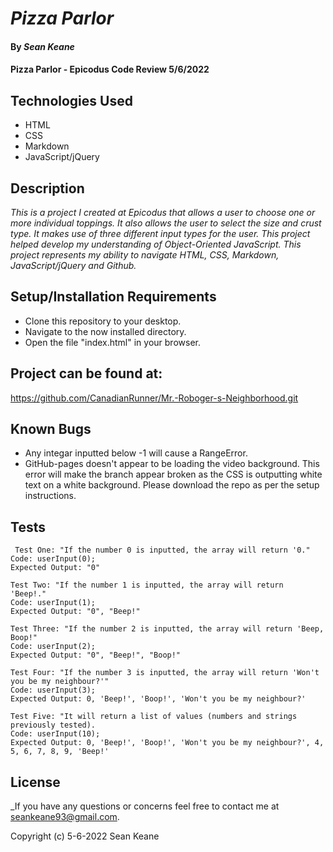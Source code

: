 # _Pizza Parlor_

#### By _**Sean Keane**_

#### Pizza Parlor - Epicodus Code Review 5/6/2022

## Technologies Used

* HTML
* CSS
* Markdown
* JavaScript/jQuery

## Description
_This is a project I created at Epicodus that allows a user to choose one or more individual toppings.  It also allows the user to select the size and crust type. It makes use of three different input types for the user. This project helped develop my understanding of Object-Oriented JavaScript.   This project represents my ability to navigate HTML, CSS, Markdown, JavaScript/jQuery and Github._

## Setup/Installation Requirements

* Clone this repository to your desktop.
* Navigate to the now installed directory.
* Open the file "index.html" in your browser.

## Project can be found at:
https://github.com/CanadianRunner/Mr.-Roboger-s-Neighborhood.git

## Known Bugs

* Any integar inputted below -1 will cause a RangeError.
* GitHub-pages doesn't appear to be loading the video background.  This error will make the branch appear broken as the CSS is outputting white text on a white background.  Please download the repo as per the setup instructions.

## Tests

```
 Test One: "If the number 0 is inputted, the array will return '0."
Code: userInput(0);
Expected Output: "0" 
```
```
Test Two: "If the number 1 is inputted, the array will return  'Beep!."
Code: userInput(1);
Expected Output: "0", "Beep!"
```
```
Test Three: "If the number 2 is inputted, the array will return 'Beep, Boop!"
Code: userInput(2);
Expected Output: "0", "Beep!", "Boop!"
```
```
Test Four: "If the number 3 is inputted, the array will return 'Won't you be my neighbour?'"
Code: userInput(3);
Expected Output: 0, 'Beep!', 'Boop!', 'Won't you be my neighbour?'
```
```
Test Five: "It will return a list of values (numbers and strings previously tested). 
Code: userInput(10);
Expected Output: 0, 'Beep!', 'Boop!', 'Won't you be my neighbour?', 4, 5, 6, 7, 8, 9, 'Beep!'
```


## License

_If you have any questions or concerns feel free to contact me at seankeane93@gmail.com.

Copyright (c) 5-6-2022 Sean Keane
